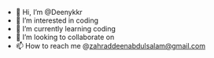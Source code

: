 - 👋 Hi, I’m @Deenykkr
- 👀 I’m interested in coding
- 🌱 I’m currently learning coding
- 💞️ I’m looking to collaborate on 
- 📫 How to reach me @zahraddeenabdulsalam@gmail.com

<!---
Deenykkr/Deenykkr is a ✨ special ✨ repository because its `README.md` (this file) appears on your GitHub profile.
You can click the Preview link to take a look at your changes.
--->
